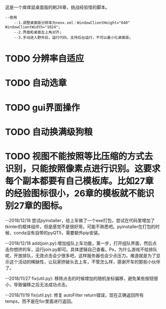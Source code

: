 这是一个痒痒鼠桌面版的刷26章，挑战经验怪的脚本。

    --使用
        --1.调整桌面版分辨率为neox.xml：WindowClientHeight="640" WindowClientWidth="1024";
        --2.界面和桌面左上角对齐;
        --3.手动进入野外后，运行代码，支持后台运行，不可以最小化桌面版;

# TODO 分辨率自适应
# TODO 自动选章
# TODO gui界面操作
# TODO 自动换满级狗粮
# TODO 视图不能按照等比压缩的方式去识别，只能按照像素点进行识别。这要求每个副本都要有自己模板库。比如27章的经验图标很小，26章的模板就不能识别27章的图标。

--2018/12/18
    尝试pyinstaller，给上车做了一个exe打包，尝试在代码里增加了tkinter的框体组件，但是感觉不是很好用，可能不熟悉吧。pyinstaller在打包的时候，conda没有自带的pyQT5，需要额外pip安装。

--2018/12/18
  add(join.py):增加组队上车功能，第一步，打开组队界面，然后点击你想挤的车，运行join.py即可。具体逻辑自己查看。Ps，为什么游戏不给排队呢，开放排队，无效点击会少很多吧，这样服务器也会少点压力。难道就是为了显示这个活动的稀缺性，让玩家挤破头去上车，不管怎么样，感谢开车的那些小伙伴了。

--2018/11/27
  fix(util.py): 移除点击的时候增加的随机坐标偏移，避免某些按钮很小，导致偏移之后无法成功点击。

--2018/11/19
  fix(util.py): 修复 autoFilter return错误，现在正确返回所有temps，而不是在for里面进行返回。
  

